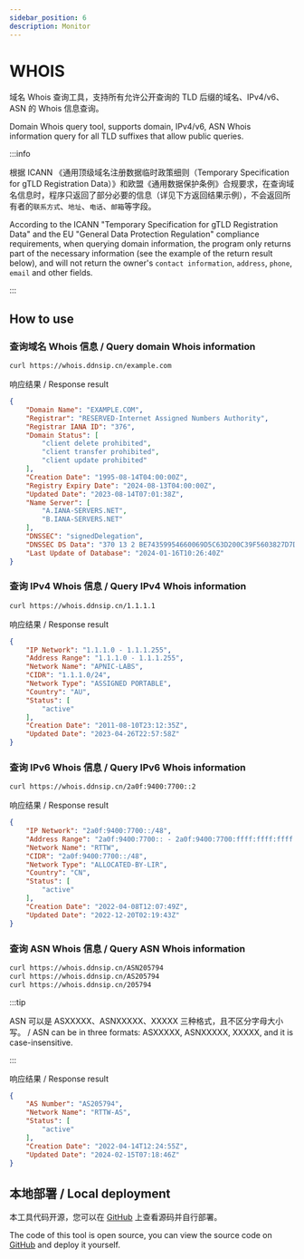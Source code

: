 ```yaml
---
sidebar_position: 6
description: Monitor
---
```

# WHOIS
域名 Whois 查询工具，支持所有允许公开查询的 TLD 后缀的域名、IPv4/v6、ASN 的 Whois 信息查询。

Domain Whois query tool, supports domain, IPv4/v6, ASN Whois information query for all TLD suffixes that allow public queries.

:::info

根据 ICANN 《通用顶级域名注册数据临时政策细则（Temporary Specification for gTLD Registration Data）》和欧盟《通用数据保护条例》合规要求，在查询域名信息时，程序只返回了部分必要的信息（详见下方返回结果示例），不会返回所有者的`联系方式`、`地址`、`电话`、`邮箱`等字段。

According to the ICANN "Temporary Specification for gTLD Registration Data" and the EU "General Data Protection Regulation" compliance requirements, when querying domain information, the program only returns part of the necessary information (see the example of the return result below), and will not return the owner's `contact information`, `address`, `phone`, `email` and other fields.

:::
## How to use
### 查询域名 Whois 信息 / Query domain Whois information
```bash
curl https://whois.ddnsip.cn/example.com
```
响应结果 / Response result
```json
{
    "Domain Name": "EXAMPLE.COM",
    "Registrar": "RESERVED-Internet Assigned Numbers Authority",
    "Registrar IANA ID": "376",
    "Domain Status": [
        "client delete prohibited",
        "client transfer prohibited",
        "client update prohibited"
    ],
    "Creation Date": "1995-08-14T04:00:00Z",
    "Registry Expiry Date": "2024-08-13T04:00:00Z",
    "Updated Date": "2023-08-14T07:01:38Z",
    "Name Server": [
        "A.IANA-SERVERS.NET",
        "B.IANA-SERVERS.NET"
    ],
    "DNSSEC": "signedDelegation",
    "DNSSEC DS Data": "370 13 2 BE74359954660069D5C63D200C39F5603827D7DD02B56F120EE9F3A86764247C",
    "Last Update of Database": "2024-01-16T10:26:40Z"
}
```


### 查询 IPv4 Whois 信息 / Query IPv4 Whois information
```bash
curl https://whois.ddnsip.cn/1.1.1.1
```
响应结果 / Response result
```json
{
    "IP Network": "1.1.1.0 - 1.1.1.255",
    "Address Range": "1.1.1.0 - 1.1.1.255",
    "Network Name": "APNIC-LABS",
    "CIDR": "1.1.1.0/24",
    "Network Type": "ASSIGNED PORTABLE",
    "Country": "AU",
    "Status": [
        "active"
    ],
    "Creation Date": "2011-08-10T23:12:35Z",
    "Updated Date": "2023-04-26T22:57:58Z"
}
```

### 查询 IPv6 Whois 信息 / Query IPv6 Whois information
```bash
curl https://whois.ddnsip.cn/2a0f:9400:7700::2
```
响应结果 / Response result
```json
{
    "IP Network": "2a0f:9400:7700::/48",
    "Address Range": "2a0f:9400:7700:: - 2a0f:9400:7700:ffff:ffff:ffff:ffff:ffff",
    "Network Name": "RTTW",
    "CIDR": "2a0f:9400:7700::/48",
    "Network Type": "ALLOCATED-BY-LIR",
    "Country": "CN",
    "Status": [
        "active"
    ],
    "Creation Date": "2022-04-08T12:07:49Z",
    "Updated Date": "2022-12-20T02:19:43Z"
}
```

### 查询 ASN Whois 信息 / Query ASN Whois information
```bash
curl https://whois.ddnsip.cn/ASN205794
curl https://whois.ddnsip.cn/AS205794
curl https://whois.ddnsip.cn/205794
```
:::tip

ASN 可以是 ASXXXXX、ASNXXXXX、XXXXX 三种格式，且不区分字母大小写。 / ASN can be in three formats: ASXXXXX, ASNXXXXX, XXXXX, and it is case-insensitive.

:::

响应结果 / Response result
```json
{
    "AS Number": "AS205794",
    "Network Name": "RTTW-AS",
    "Status": [
        "active"
    ],
    "Creation Date": "2022-04-14T12:24:55Z",
    "Updated Date": "2024-02-15T07:18:46Z"
}
```

## 本地部署 / Local deployment
本工具代码开源，您可以在 [GitHub](https://github.com/KincaidYang/whois) 上查看源码并自行部署。 

The code of this tool is open source, you can view the source code on [GitHub](https://github.com/KincaidYang/whois) and deploy it yourself.